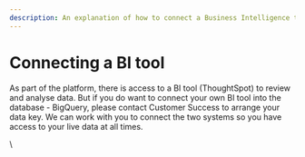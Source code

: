 ```yaml
---
description: An explanation of how to connect a Business Intelligence tool to the database.
---
```


# Connecting a BI tool

As part of the platform, there is access to a BI tool (ThoughtSpot) to review and analyse data. But if you do want to connect your own BI tool into the database - BigQuery, please contact Customer Success to arrange your data key. We can work with you to connect the two systems so you have access to your live data at all times.

\
